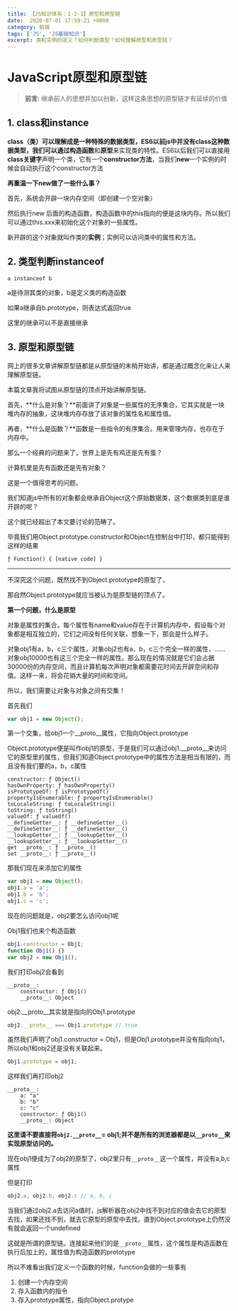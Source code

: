 ```yaml
---
title: 【JS知识体系：1-2-1】原型和原型链
date:  2020-07-01 17:59:21 +0800
category: 前端
tags: ['JS', 'JS基础知识']
excerpt: 类和实例的定义？如何判断类型？如何理解原型和原型链？
---
```




# JavaScript原型和原型链



>**前言:**  继承前人的思想并加以创新，这样这条思想的原型链才有延续的价值



## 1. class和instance

**class（类）**可以理解成是一种特殊的数据类型，ES6以前js中并没有class这种数据类型，我们可以通过**构造函数**和**原型**来实现类的特性。ES6以后我们可以直接用**class关键字**声明一个类，它有一个**constructor方法**，当我们**new**一个实例的时候会自动执行这个constructor方法

**再重温一下new做了一些什么事？**

首先，系统会开辟一块内存空间（即创建一个空对象）

然后执行new 后面的构造函数，构造函数中的this指向的便是这块内存。所以我们可以通过this.xxx来初始化这个对象的一些属性。

新开辟的这个对象就叫作类的**实例**；实例可以访问类中的属性和方法。



## 2. 类型判断instanceof

```
a instanceof b
```

a是待测其类的对象，b是定义类的构造函数

如果a继承自b.prototype，则表达式返回true

这里的继承可以不是直接继承



## 3. 原型和原型链

网上的很多文章讲解原型链都是从原型链的末梢开始讲，都是通过概念化来让人来理解原型链。

本篇文章我将试图从原型链的顶点开始讲解原型链。



首先，**什么是对象？**前面讲了对象是一些属性的无序集合，它其实就是一块堆内存的抽象，这块堆内存存放了该对象的属性名和属性值。

再者，**什么是函数？**函数是一些指令的有序集合。用来管理内存，也存在于内存中。

那么一个经典的问题来了，世界上是先有鸡还是先有蛋？

计算机里是先有函数还是先有对象？

这是一个值得思考的问题。

我们知道js中所有的对象都会继承自Object这个原始数据类，这个数据类到底是谁开辟的呢？

这个就已经超出了本文要讨论的范畴了。

毕竟我们用Object.prototype.constructor和Object在控制台中打印，都只能得到这样的结果

```
ƒ Function() { [native code] }
```



---



不深究这个问题，既然找不到Object.prototype的原型了，

那自然Object.prototype就应当被认为是原型链的顶点了。



**第一个问题，什么是原型**

对象是属性的集合。每个属性有name和value存在于计算机内存中，假设每个对象都是相互独立的，它们之间没有任何关联，想象一下，那会是什么样子。

对象obj1有a，b，c三个属性，对象obj2也有a，b，c三个完全一样的属性，......对象obj10000也有这三个完全一样的属性。那么现在的情况就是它们会占据30000份的内存空间，而且计算机每次声明对象都需要花时间去开辟空间和存值。这样一来，将会花销大量的时间和空间。

所以，我们需要让对象与对象之间有交集！

首先我们

```js
var obj1 = new Object();
```

第一个交集，给obj1一个\__proto__属性，它指向Object.prototype

Object.prototype便是叫作obj1的原型，于是我们可以通过obj1._\_proto__来访问它的原型里的属性，但我们知道Object.prototype中的属性方法是相当有限的，而且没有我们要的a，b，c属性

```
constructor: ƒ Object()
hasOwnProperty: ƒ hasOwnProperty()
isPrototypeOf: ƒ isPrototypeOf()
propertyIsEnumerable: ƒ propertyIsEnumerable()
toLocaleString: ƒ toLocaleString()
toString: ƒ toString()
valueOf: ƒ valueOf()
__defineGetter__: ƒ __defineGetter__()
__defineSetter__: ƒ __defineSetter__()
__lookupGetter__: ƒ __lookupGetter__()
__lookupSetter__: ƒ __lookupSetter__()
get __proto__: ƒ __proto__()
set __proto__: ƒ __proto__()
```

那我们现在来添加它的属性

```js
var obj1 = new Object();
obj1.a = 'a';
obj1.b = 'b';
obj1.c = 'c';
```

现在的问题就是，obj2要怎么访问obj1呢

Obj1我们也来个构造函数

```js
obj1.constructor = Obj1;
function Obj1() {}
var obj2 = new Obj1();
```

我们打印obj2会看到

```
__proto__:
	constructor: ƒ Obj1()
	__proto__: Object
```

obj2.\__proto__其实就是指向的Obj1.prototype

```js
obj2.__proto__ === Obj1.prototype // true
```

虽然我们声明了obj1.constructor = Obj1，但是Obj1.prototype并没有指向obj1，所以obj1和obj2还是没有关联起来。

```js
Obj1.prototype = obj1;
```

这样我们再打印obj2

```
__proto__:
	a: "a"
	b: "b"
	c: "c"
	constructor: ƒ Obj1()
	__proto__: Object
```

**这里请不要直接将```obj2.__proto__```= obj1;并不是所有的浏览器都是以```__proto__```来实现原型访问的。**

现在obj1便成为了obj2的原型了，obj2里只有```__proto__```这一个属性，并没有a,b,c属性

但是打印

```js
obj2.a, obj2.b, obj2.c // a, b, c
```

当我们通过obj2.a去访问a值时，js解析器在obj2中找不到对应的值会去它的原型去找，如果还找不到，就去它原型的原型中去找，直到Object.prototype上仍然没有就会返回一个undefined

这就是所谓的原型链。连接起来他们的是``__proto__``属性，这个属性是构造函数在执行后加上的，属性值为构造函数的prototype

所以不难看出我们定义一个函数的时候，function会做的一些事有

1. 创建一个内存空间
2. 存入函数内的指令
3. 存入prototype属性，指向Object.protype





